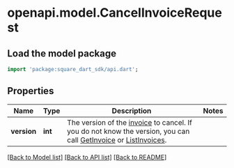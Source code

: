 # openapi.model.CancelInvoiceRequest

## Load the model package
```dart
import 'package:square_dart_sdk/api.dart';
```

## Properties
Name | Type | Description | Notes
------------ | ------------- | ------------- | -------------
**version** | **int** | The version of the [invoice](https://developer.squareup.com/reference/square_2023-12-13/objects/Invoice) to cancel. If you do not know the version, you can call  [GetInvoice](https://developer.squareup.com/reference/square_2023-12-13/invoices-api/get-invoice) or [ListInvoices](https://developer.squareup.com/reference/square_2023-12-13/invoices-api/list-invoices). | 

[[Back to Model list]](../README.md#documentation-for-models) [[Back to API list]](../README.md#documentation-for-api-endpoints) [[Back to README]](../README.md)


